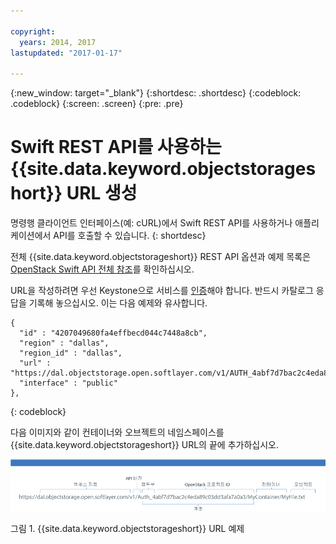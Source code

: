 ```yaml
---

copyright:
  years: 2014, 2017
lastupdated: "2017-01-17"

---
```

{:new_window: target="_blank"}
{:shortdesc: .shortdesc}
{:codeblock: .codeblock}
{:screen: .screen}
{:pre: .pre}


# Swift REST API를 사용하는 {{site.data.keyword.objectstorageshort}} URL 생성

명령행 클라이언트 인터페이스(예: cURL)에서 Swift REST API를 사용하거나 애플리케이션에서 API를 호출할 수 있습니다.
{: shortdesc}


전체 {{site.data.keyword.objectstorageshort}} REST API 옵션과 예제 목록은 [OpenStack Swift API 전체 참조](http://developer.openstack.org/api-ref-objectstorage-v1.html)를 확인하십시오. 

URL을 작성하려면 우선 Keystone으로 서비스를 [인증](/docs/services/ObjectStorage/os_authenticate.html)해야 합니다. 반드시 카탈로그 응답을 기록해 놓으십시오. 이는 다음 예제와 유사합니다. 

```
{
  "id" : "4207049680fa4effbecd044c7448a8cb",
  "region" : "dallas",
  "region_id" : "dallas",
  "url" : "https://dal.objectstorage.open.softlayer.com/v1/AUTH_4abf7d7bac2c4eda89c03dd3afa7a0a3",
  "interface" : "public"
},
```
{: codeblock}


다음 이미지와 같이 컨테이너와 오브젝트의 네임스페이스를 {{site.data.keyword.objectstorageshort}} URL의 끝에 추가하십시오. 

![예제 이미지에 표시된 {{site.data.keyword.objectstorageshort}} URL 조각](images/Swift_URL.png)

그림 1. {{site.data.keyword.objectstorageshort}} URL 예제

